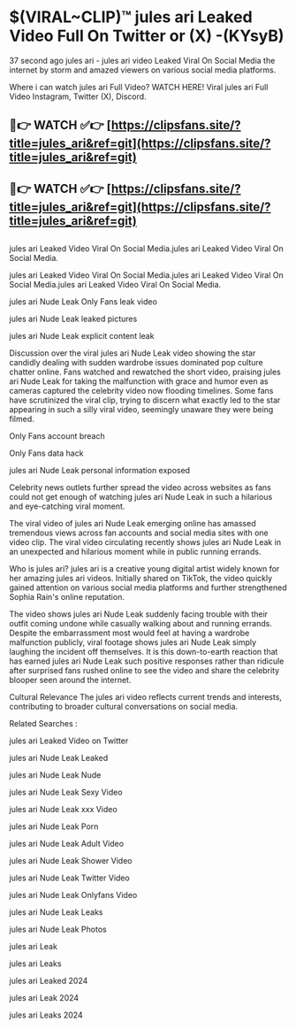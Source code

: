 # $(VIRAL~CLIP)™ jules ari Leaked Video Full On Twitter or (X) -(KYsyB)
37 second ago jules ari - jules ari video Leaked Viral On Social Media the internet by storm and amazed viewers on various social media platforms.

Where i can watch jules ari Full Video? WATCH HERE! Viral jules ari Full Video Instagram, Twitter (X), Discord.

## 🔴👉 WATCH ✅👉 [https://clipsfans.site/?title=jules_ari&ref=git](https://clipsfans.site/?title=jules_ari&ref=git)
## 🔴👉 WATCH ✅👉 [https://clipsfans.site/?title=jules_ari&ref=git](https://clipsfans.site/?title=jules_ari&ref=git)
##
jules ari Leaked Video Viral On Social Media.jules ari Leaked Video Viral On Social Media.

jules ari Leaked Video Viral On Social Media.jules ari Leaked Video Viral On Social Media.jules ari Leaked Video Viral On Social Media.

jules ari Nude Leak Only Fans leak video

jules ari Nude Leak leaked pictures

jules ari Nude Leak explicit content leak

Discussion over the viral jules ari Nude Leak video showing the star candidly dealing with sudden wardrobe issues dominated pop culture chatter online. Fans watched and rewatched the short video, praising jules ari Nude Leak for taking the malfunction with grace and humor even as cameras captured the celebrity video now flooding timelines. Some fans have scrutinized the viral clip, trying to discern what exactly led to the star appearing in such a silly viral video, seemingly unaware they were being filmed.


Only Fans account breach

Only Fans data hack

jules ari Nude Leak personal information exposed

Celebrity news outlets further spread the video across websites as fans could not get enough of watching jules ari Nude Leak in such a hilarious and eye-catching viral moment.


The viral video of jules ari Nude Leak emerging online has amassed tremendous views across fan accounts and social media sites with one video clip. The viral video circulating recently shows jules ari Nude Leak in an unexpected and hilarious moment while in public running errands.


Who is jules ari? jules ari is a creative young digital artist widely known for her amazing jules ari videos. Initially shared on TikTok, the video quickly gained attention on various social media platforms and further strengthened Sophia Rain's online reputation.

The video shows jules ari Nude Leak suddenly facing trouble with their outfit coming undone while casually walking about and running errands. Despite the embarrassment most would feel at having a wardrobe malfunction publicly, viral footage shows jules ari Nude Leak simply laughing the incident off themselves. It is this down-to-earth reaction that has earned jules ari Nude Leak such positive responses rather than ridicule after surprised fans rushed online to see the video and share the celebrity blooper seen around the internet.

Cultural Relevance The jules ari video reflects current trends and interests, contributing to broader cultural conversations on social media.

Related Searches :

jules ari Leaked Video on Twitter

jules ari Nude Leak Leaked

jules ari Nude Leak Nude

jules ari Nude Leak Sexy Video

jules ari Nude Leak xxx Video

jules ari Nude Leak Porn

jules ari Nude Leak Adult Video

jules ari Nude Leak Shower Video

jules ari Nude Leak Twitter Video

jules ari Nude Leak Onlyfans Video

jules ari Nude Leak Leaks

jules ari Nude Leak Photos

jules ari Leak

jules ari Leaks

jules ari Leaked 2024

jules ari Leak 2024

jules ari Leaks 2024
